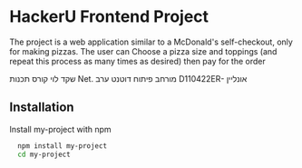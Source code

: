 # HackerU Frontend Project

The project is a web application similar to a McDonald's self-checkout, only for making pizzas. The user can
Choose a pizza size and toppings (and repeat this process as many times as desired) then pay for the order

שקד לוי
קורס תכנות Net.
מורחב פיתוח דוטנט ערב D110422ER- אונליין



## Installation

Install my-project with npm

```bash
  npm install my-project
  cd my-project
```
    